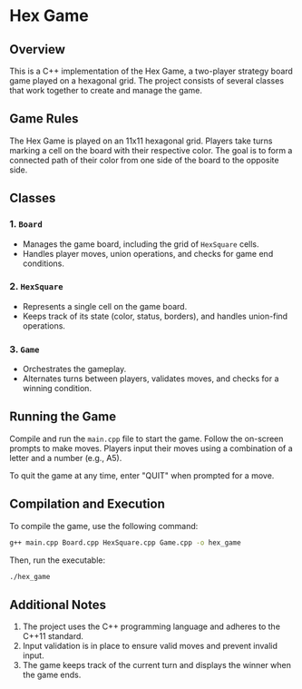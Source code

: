 # Hex Game

## Overview

This is a C++ implementation of the Hex Game, a two-player strategy board game played on a hexagonal grid. The project consists of several classes that work together to create and manage the game.

## Game Rules

The Hex Game is played on an 11x11 hexagonal grid. Players take turns marking a cell on the board with their respective color. The goal is to form a connected path of their color from one side of the board to the opposite side.

## Classes

### 1. `Board`

- Manages the game board, including the grid of `HexSquare` cells.
- Handles player moves, union operations, and checks for game end conditions.

### 2. `HexSquare`

- Represents a single cell on the game board.
- Keeps track of its state (color, status, borders), and handles union-find operations.

### 3. `Game`

- Orchestrates the gameplay.
- Alternates turns between players, validates moves, and checks for a winning condition.

## Running the Game

Compile and run the `main.cpp` file to start the game. Follow the on-screen prompts to make moves. Players input their moves using a combination of a letter and a number (e.g., A5).

To quit the game at any time, enter "QUIT" when prompted for a move.

## Compilation and Execution

To compile the game, use the following command:

```bash
g++ main.cpp Board.cpp HexSquare.cpp Game.cpp -o hex_game
```

Then, run the executable:

```bash
./hex_game
```
## Additional Notes
1. The project uses the C++ programming language and adheres to the C++11 standard.
2. Input validation is in place to ensure valid moves and prevent invalid input. 
3. The game keeps track of the current turn and displays the winner when the game ends.
